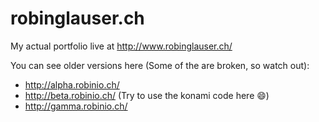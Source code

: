 robinglauser.ch
================

My actual portfolio live at http://www.robinglauser.ch/ 

You can see older versions here (Some of the are broken, so watch out):

* http://alpha.robinio.ch/
* http://beta.robinio.ch/ (Try to use the konami code here :smile:)
* http://gamma.robinio.ch/
